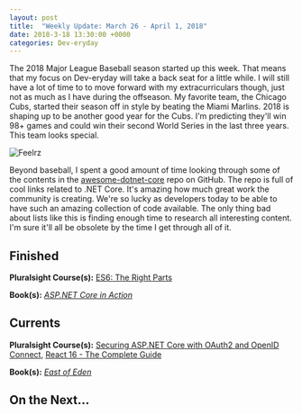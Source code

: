 ```yaml
---
layout: post
title:  "Weekly Update: March 26 - April 1, 2018"
date: 2018-3-18 13:30:00 +0000
categories: Dev-eryday
---
```


The 2018 Major League Baseball season started up this week. That means that my focus on Dev-eryday will take a back seat for a little while. I will still have a lot of time to to move forward with my extracurriculars though, just not as much as I have during the offseason. My favorite team, the Chicago Cubs, started their season off in style by beating the Miami Marlins. 2018 is shaping up to be another good year for the Cubs. I'm predicting they'll win 98+ games and could win their second World Series in the last three years. This team looks special.

![Feelrz](https://farm1.staticflickr.com/801/25992868447_57bea37137.jpg)

Beyond baseball, I spent a good amount of time looking through some of the contents in the [awesome-dotnet-core][awe] repo on GitHub. The repo is full of cool links related to .NET Core. It's amazing how much great work the community is creating. We're so lucky as developers today to be able to have such an amazing collection of code available. The only thing bad about lists like this is finding enough time to research all interesting content. I'm sure it'll all be obsolete by the time I get through all of it.

## Finished

**Pluralsight Course(s):** [ES6: The Right Parts][es6]

**Book(s):** _[ASP.NET Core in Action][act]_

## Currents

**Pluralsight Course(s):** [Securing ASP.NET Core with OAuth2 and OpenID Connect][secure], [React 16 - The Complete Guide][re]

**Book(s):** _[East of Eden][eden]_

## On the Next...

[eden]: https://www.amazon.com/East-Penguin-Twentieth-Century-Classics/dp/0140186395/
[re]: https://www.udemy.com/react-the-complete-guide-incl-redux/
[core]: https://app.pluralsight.com/library/courses/aspdotnetcore-implementing-securing-api/table-of-contents
[secure]: https://app.pluralsight.com/library/courses/asp-dotnet-core-oauth2-openid-connect-securing/table-of-contents
[core2]: https://app.pluralsight.com/library/courses/asp-dot-net-core-oauth/table-of-contents
[act]: https://www.manning.com/books/asp-dot-net-core-in-action
[msdn]: https://docs.microsoft.com/en-us/aspnet/core/
[coredi]: https://docs.microsoft.com/en-us/aspnet/core/fundamentals/dependency-injection#using-framework-provided-services
[es6]: https://app.pluralsight.com/library/courses/es6-the-right-parts/table-of-contents
[awe]: https://github.com/thangchung/awesome-dotnet-core